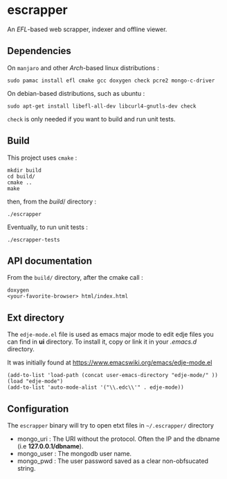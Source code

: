 # escrapper 

An *EFL*-based web scrapper, indexer and offline viewer.

## Dependencies

On `manjaro` and other *Arch*-based linux distributions :

	sudo pamac install efl cmake gcc doxygen check pcre2 mongo-c-driver

On debian-based distributions, such as ubuntu :

	sudo apt-get install libefl-all-dev libcurl4-gnutls-dev check

`check` is only needed if you want to build and run unit tests.

## Build

This project uses `cmake` :

	mkdir build
	cd build/
	cmake ..
	make

then, from the *build*/ directory :
	
	./escrapper

Eventually, to run unit tests :

	./escrapper-tests
	
## API documentation

From the `build/` directory, after the cmake call :

	doxygen
	<your-favorite-browser> html/index.html

## Ext directory

The `edje-mode.el` file is used as emacs major mode to edit edje files you
can find in **ui** directory. To install it, copy or link it in your
*.emacs.d* directory.

It was initially found at https://www.emacswiki.org/emacs/edje-mode.el

```elisp
(add-to-list 'load-path (concat user-emacs-directory "edje-mode/" ))
(load "edje-mode")
(add-to-list 'auto-mode-alist '("\\.edc\\'" . edje-mode))
```

## Configuration

The `escrapper` binary will try to open etxt files in `~/.escrapper/`
directory 

* mongo_uri : The URI without the protocol. Often the IP and the dbname (i.e
  **127.0.0.1/dbname**).
* mongo_user : The mongodb user name.
* mongo_pwd : The user password saved as a clear non-obfsucated string.

